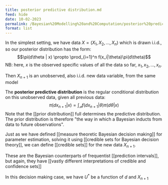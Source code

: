 ```yaml
---
title: posterior predictive distribution.md
feed: hide
date: 10-02-2023
permalink: /Bayesian%20Modelling%20and%20Computation/posterior%20predictive%20distribution.md
format: list
---
```



In the simplest setting, we have data $X = (X_1, X_2, ..., X_n)$ which is drawn i.i.d., so our posterior distribution has the form:$$\pi(d\theta | x) \propto \prod_{i=1}^n f(x_i|\theta)\pi(d\theta)$$
NB: here, $x$ is the observed specific values of all the data so far, $x_1, x_2, ..., x_n$.

Then $X_{n+1}$ is an unobserved, also i.i.d. new data variable, from the same model

The **posterior predictive distribution** is the regular conditional distribution on this unobserved data, given all previous data:$$\pi(dx_{n+1}|x) = \int_\mathcal P f(dx_{n+1} | \theta) \pi(d\theta | x)$$
Note that the [[prior distribution]] full determines the predictive distribution. The prior distribution is therefore "the way in which a Bayesian inducts from data to future observations".

Just as we have defined [[measure theoretic Bayesian decision making]] for parameter estimation, solving it using [[credible sets for Bayesian decision theory]], we can define [[credible sets]] for the new data $X_{n+1}$.

These are the Bayesian counterparts of frequentist [[prediction intervals]], but again, they have [[vastly different interpretations of credible and confidence sets]]

In this decision making case, we have $U^*$ be a function of $d$ and $X_{n+1}$

